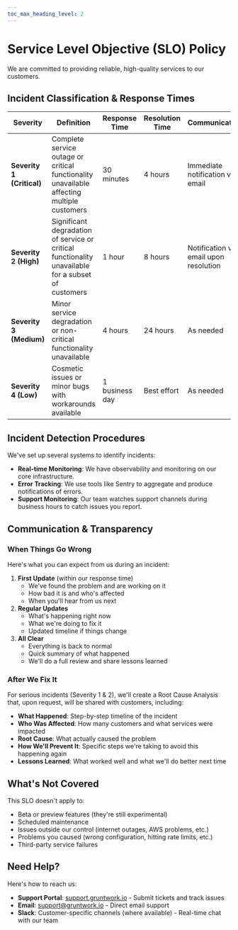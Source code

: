 ```yaml
---
toc_max_heading_level: 2
---
```


# Service Level Objective (SLO) Policy

We are committed to providing reliable, high-quality services to our customers. 

## Incident Classification & Response Times

| Severity | Definition | Response Time | Resolution Time | Communication |
|----------|------------|---------------|-----------------|---------------|
| **Severity 1 (Critical)** | Complete service outage or critical functionality unavailable affecting multiple customers | 30 minutes | 4 hours | Immediate notification via email |
| **Severity 2 (High)** | Significant degradation of service or critical functionality unavailable for a subset of customers | 1 hour | 8 hours | Notification via email upon resolution |
| **Severity 3 (Medium)** | Minor service degradation or non-critical functionality unavailable | 4 hours | 24 hours | As needed |
| **Severity 4 (Low)** | Cosmetic issues or minor bugs with workarounds available | 1 business day | Best effort | As needed |

## Incident Detection Procedures

We've set up several systems to identify incidents:

- **Real-time Monitoring**: We have observability and monitoring on our core infrastructure.
- **Error Tracking**: We use tools like Sentry to aggregate and produce notifications of errors.
- **Support Monitoring**: Our team watches support channels during business hours to catch issues you report.

## Communication & Transparency

### When Things Go Wrong

Here's what you can expect from us during an incident:

1. **First Update** (within our response time)
   - We've found the problem and are working on it
   - How bad it is and who's affected
   - When you'll hear from us next
2. **Regular Updates**
   - What's happening right now
   - What we're doing to fix it
   - Updated timeline if things change
3. **All Clear**
   - Everything is back to normal
   - Quick summary of what happened
   - We'll do a full review and share lessons learned

### After We Fix It

For serious incidents (Severity 1 & 2), we'll create a Root Cause Analysis that, upon request, will be shared with customers, including:

- **What Happened**: Step-by-step timeline of the incident
- **Who Was Affected**: How many customers and what services were impacted
- **Root Cause**: What actually caused the problem
- **How We'll Prevent It**: Specific steps we're taking to avoid this happening again
- **Lessons Learned**: What worked well and what we'll do better next time

## What's Not Covered

This SLO doesn't apply to:

- Beta or preview features (they're still experimental)
- Scheduled maintenance 
- Issues outside our control (internet outages, AWS problems, etc.)
- Problems you caused (wrong configuration, hitting rate limits, etc.)
- Third-party service failures

## Need Help?

Here's how to reach us:

- **Support Portal**: [support.gruntwork.io](https://support.gruntwork.io) - Submit tickets and track issues
- **Email**: support@gruntwork.io - Direct email support
- **Slack**: Customer-specific channels (where available) - Real-time chat with our team
